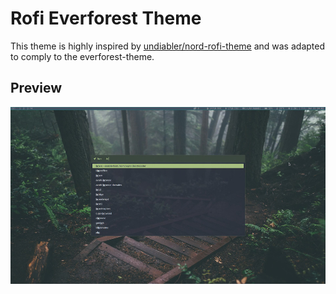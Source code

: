 # Rofi Everforest Theme

This theme is highly inspired by
[undiabler/nord-rofi-theme](https://github.com/undiabler/nord-rofi-theme) and was adapted to comply to the everforest-theme.

## Preview
![screenshot](screenshot01.jpg)


